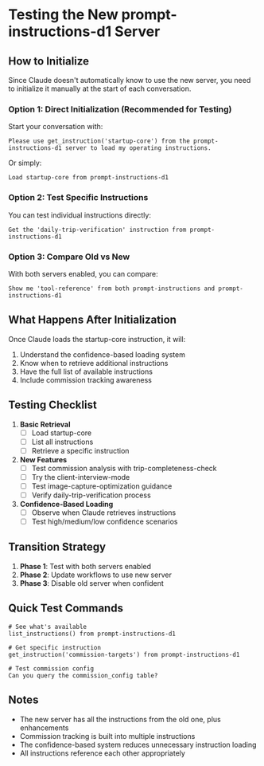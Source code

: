 # Testing the New prompt-instructions-d1 Server

## How to Initialize

Since Claude doesn't automatically know to use the new server, you need to initialize it manually at the start of each conversation.

### Option 1: Direct Initialization (Recommended for Testing)

Start your conversation with:
```
Please use get_instruction('startup-core') from the prompt-instructions-d1 server to load my operating instructions.
```

Or simply:
```
Load startup-core from prompt-instructions-d1
```

### Option 2: Test Specific Instructions

You can test individual instructions directly:
```
Get the 'daily-trip-verification' instruction from prompt-instructions-d1
```

### Option 3: Compare Old vs New

With both servers enabled, you can compare:
```
Show me 'tool-reference' from both prompt-instructions and prompt-instructions-d1
```

## What Happens After Initialization

Once Claude loads the startup-core instruction, it will:
1. Understand the confidence-based loading system
2. Know when to retrieve additional instructions
3. Have the full list of available instructions
4. Include commission tracking awareness

## Testing Checklist

1. **Basic Retrieval**
   - [ ] Load startup-core
   - [ ] List all instructions
   - [ ] Retrieve a specific instruction

2. **New Features**
   - [ ] Test commission analysis with trip-completeness-check
   - [ ] Try the client-interview-mode
   - [ ] Test image-capture-optimization guidance
   - [ ] Verify daily-trip-verification process

3. **Confidence-Based Loading**
   - [ ] Observe when Claude retrieves instructions
   - [ ] Test high/medium/low confidence scenarios

## Transition Strategy

1. **Phase 1**: Test with both servers enabled
2. **Phase 2**: Update workflows to use new server
3. **Phase 3**: Disable old server when confident

## Quick Test Commands

```
# See what's available
list_instructions() from prompt-instructions-d1

# Get specific instruction
get_instruction('commission-targets') from prompt-instructions-d1

# Test commission config
Can you query the commission_config table?
```

## Notes

- The new server has all the instructions from the old one, plus enhancements
- Commission tracking is built into multiple instructions
- The confidence-based system reduces unnecessary instruction loading
- All instructions reference each other appropriately